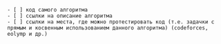 	- [ ] код самого алгоритма
	- [ ] ссылки на описание алгоритма
	- [ ] ссылки на места, где можно протестировать код (т.е. задачки с прямым и косвенным использованием данного алгоритма) (codeforces, eolymp и др.)